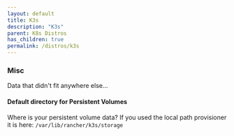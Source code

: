 ```yaml
---
layout: default
title: K3s
description: "K3s"
parent: K8s Distros
has_children: true
permalink: /distros/k3s
---
```


### Misc
Data that didn't fit anywhere else...


#### Default directory for Persistent Volumes

Where is your persistent volume data? If you used the local path provisioner it is here:
`/var/lib/rancher/k3s/storage`
